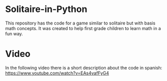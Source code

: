 # Solitaire-in-Python
This repository has the code for a game similar to solitaire but with basis math concepts. It was created to help first grade children to learn math in a fun way. 

# Video
In the following video there is a short description about the code in spanish: https://www.youtube.com/watch?v=EAs4vafFyG4
